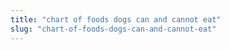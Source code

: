 ```yaml
---
title: "chart of foods dogs can and cannot eat"
slug: "chart-of-foods-dogs-can-and-cannot-eat"
---
```


